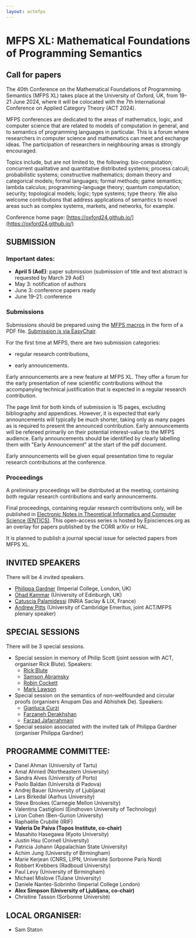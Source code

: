 ```yaml
---
layout: actmfps
---
```


# MFPS XL: Mathematical Foundations of Programming Semantics

## Call for papers

The 40th Conference on the Mathematical Foundations of Programming Semantics (MFPS XL) takes place at the University of Oxford, UK, from 19-21 June 2024, where it will be colocated with the 7th International Conference on Applied Category Theory (ACT 2024).

MFPS conferences are dedicated to the areas of mathematics, logic, and computer science that are related to models of computation in general, and to semantics of programming languages in particular. This is a forum where researchers in computer science and mathematics can meet and exchange ideas. The participation of researchers in neighbouring areas is strongly encouraged.

Topics include, but are not limited to, the following: bio-computation; concurrent qualitative and quantitative distributed systems; process calculi; probabilistic systems; constructive mathematics; domain theory and categorical models; formal languages; formal methods; game semantics; lambda calculus; programming-language theory; quantum computation; security; topological models; logic; type systems; type theory. We also welcome contributions that address applications of semantics to novel areas such as complex systems, markets, and networks, for example.

Conference home page: [https://oxford24.github.io/](https://oxford24.github.io/)

## SUBMISSION

### Important dates: 

* **April 5 (AoE)**: paper submission (submission of title and text abstract is requested by March 29 AoE)
* May 3: notification of authors
* June 3: conference papers ready
* June 19–21: conference

### Submissions 

Submissions should be prepared using the [MFPS macros](https://mfpsconf.org/?page_id=309) in the form of a PDF file. [Submission is via EasyChair](https://easychair.org/conferences/?conf=mfps2024). 

For the first time at MFPS, there are two submission categories:

* regular research contributions,

* early announcements.

Early announcements are a new feature at MFPS XL. They offer a forum for the early presentation of new scientific contributions without the accompanying technical justification that is expected in a regular research contribution. 

The page limit for both kinds of submission is 15 pages,  excluding bibliography and appendices. However, it is expected that early announcements will typically be much shorter, taking only as many pages as is required to present the announced contribution. Early announcements will be refereed primarily on their potential interest-value to the MFPS audience. Early announcements should be identified by clearly labelling them with "Early Announcement" at the start of the pdf document. 

Early announcements will be given equal presentation time to regular research contributions at the conference. 

### Proceedings 

A preliminary proceedings will be distributed at the meeting, containing both regular research contributions and early announcements. 

Final proceedings, containing regular research contributions only, will be published in [Electronic Notes in Theoretical Informatics and Computer Science (ENTICS)](https://entics.episciences.org/). This open-access series is hosted by Episciences.org as an overlay for papers published by the CORR arXiv or HAL.

It is planned to publish a journal special issue for selected papers from MFPS XL. 


## INVITED SPEAKERS

There will be 4 invited speakers.

* [Philippa Gardner](http://www.doc.ic.ac.uk/~pg/) (Imperial College, London, UK)
* [Ohad Kammar](https://denotational.co.uk) (University of Edinburgh, UK)
* [Catuscia Palamidessi](http://www.lix.polytechnique.fr/~catuscia/) (INRIA Saclay & LIX, France)
* [Andrew Pitts](https://www.cl.cam.ac.uk/~amp12/) (University of Cambridge Emeritus, joint ACT/MFPS plenary speaker)

## SPECIAL SESSIONS

There will be 3 special sessions.

* Special session in memory of Philip Scott  (joint session with ACT, organiser Rick Blute). Speakers:
    - [Rick Blute](https://www.uottawa.ca/faculty-science/professors/richard-blute)
    - [Samson Abramsky](https://www.cs.ox.ac.uk/people/samson.abramsky/)
    - [Robin Cockett](http://pages.cpsc.ucalgary.ca/~robin/)
    - [Mark Lawson](https://researchportal.hw.ac.uk/en/persons/mark-lawson)
* Special session on the semantics of non-wellfounded and circular proofs (organisers Anupam Das and Abhishek De). Speakers:
    - [Gianluca Curzi](https://gianlucacurzi.com/ )
    - [Farzaneh Derakhshan](http://gauss.cs.iit.edu/~fderakhshan/ )
    - [Farzad Jafarrahmani](https://sites.google.com/site/farzadjafarrahmani/home )
* Special session associated with the invited talk of Philippa Gardner (organiser Philippa Gardner)

## PROGRAMME COMMITTEE: 

* Danel Ahman (University of Tartu)
* Amal Ahmed (Northeastern University)
* Sandra Alves (University of Porto)
* Paolo Baldan (Università di Padova)
* Andrej Bauer (University of Ljubljana)
* Lars Birkedal (Aarhus University)
* Steve Brookes (Carnegie Mellon University)
* Valentina Castiglioni (Eindhoven University of Technology)
* Liron Cohen (Ben-Gurion University)
* Raphaëlle Crubillé (IRIF)
* **Valeria De Paiva (Topos Institute, co-chair)**
* Masahito Hasegawa (Kyoto University)
* Justin Hsu (Cornell University)
* Patricia Johann (Appalachian State University)
* Achim Jung (University of Birmingham)
* Marie Kerjean   (CNRS, LIPN, Université Sorbonne Paris Nord)
* Robbert Krebbers (Radboud University)
* Paul Levy (University of Birmingham)
* Michael Mislove (Tulane University)
* Daniele Nantes-Sobrinho (Imperial College London)
* **Alex Simpson (University of Ljubljana, co-chair)**
* Christine Tasson (Sorbonne Université)

## LOCAL ORGANISER: 

* Sam Staton


